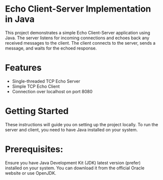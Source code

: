  # Echo Client-Server Implementation in Java 

This project demonstrates a simple Echo Client-Server application using Java. The server listens for incoming connections and echoes back any received messages to the client. 
The client connects to the server, sends a message, and waits for the echoed response.

# Features
* Single-threaded TCP Echo Server
* Simple TCP Echo Client
* Connection over localhost on port 8080

# Getting Started
These instructions will guide you on setting up the project locally. To run the server and client, you need to have Java installed on your system.

# Prerequisites:
Ensure you have Java Development Kit (JDK) latest version (prefer) installed on your system. You can download it from the official Oracle website or use OpenJDK.


